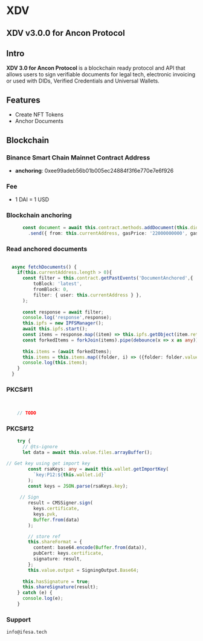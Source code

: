 # XDV
## XDV v3.0.0 for Ancon Protocol


## Intro
**XDV 3.0 for Ancon Protocol** is a blockchain ready protocol and API that allows users to sign verifiable documents for legal tech, electronic invoicing or used with DIDs, Verified Credentials and Universal Wallets.

## Features

- Create NFT Tokens
- Anchor Documents

## Blockchain

### Binance Smart Chain Mainnet Contract Address

- **anchoring**: 0xee99adeb56b01b005ec24884f3f6e770e7e6f926

### Fee

- 1 DAI = 1 USD


### Blockchain anchoring


```typescript
      const document = await this.contract.methods.addDocument(this.did.id, this.indexes, 'dummy description')
        .send({ from: this.currentAddress, gasPrice: '22000000000', gas: 400000 });

```

### Read anchored documents

```typescript

  async fetchDocuments() {
    if(this.currentAddress.length > 0){
      const filter = this.contract.getPastEvents('DocumentAnchored',{ 
          toBlock: 'latest',
          fromBlock: 0,
          filter: { user: this.currentAddress } },
      );
      
      const response = await filter;
      console.log('response',response);
      this.ipfs = new IPFSManager();
      await this.ipfs.start();  
      const items = response.map((item) => this.ipfs.getObject(item.returnValues[2]));
      const forkedItems = forkJoin(items).pipe(debounce(x => x as any)).toPromise();
      
      this.items = (await forkedItems);
      this.items = this.items.map((folder, i) => ({folder: folder.value.documents, id: i}));
      console.log(this.items);
    }
  }
```

### PKCS#11

```typescript

    
    // TODO

```

### PKCS#12

```typescript
    try {
      // @ts-ignore
      let data = await this.value.files.arrayBuffer();

// Get key using get import key
        const rsaKeys: any = await this.wallet.getImportKey(
          `key:P12:${this.wallet.id}`
        );
        const keys = JSON.parse(rsaKeys.key);
     
     // Sign
        result = CMSSigner.sign(
          keys.certificate,
          keys.pvk,
          Buffer.from(data)
        );

        // store ref
        this.shareFormat = {
          content: base64.encode(Buffer.from(data)),
          pubCert: keys.certificate,
          signature: result,
        };
        this.value.output = SigningOutput.Base64;
 
      this.hasSignature = true;
      this.shareSignature(result);
    } catch (e) {
      console.log(e);
    }
```

### Support

`info@ifesa.tech`
